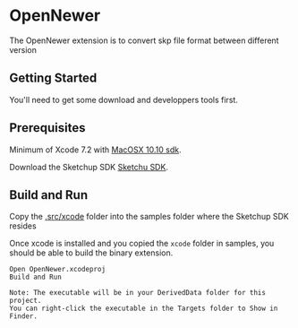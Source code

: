 # OpenNewer

The OpenNewer extension is to convert skp file format between different version

## Getting Started

You'll need to get some download and developpers tools first.

## Prerequisites

Minimum of Xcode 7.2 with [MacOSX 10.10 sdk](https://github.com/phracker/MacOSX-SDKs).

Download the Sketchup SDK [Sketchu SDK](https://extensions.sketchup.com/sketchup-sdk).

## Build and Run

Copy the [.src/xcode](./src/xcode) folder into the samples folder where the Sketchup SDK resides

Once xcode is installed  and you copied the ```xcode``` folder in samples, you should be able to build the binary extension.

```
Open OpenNewer.xcodeproj
Build and Run

Note: The executable will be in your DerivedData folder for this project.
You can right-click the executable in the Targets folder to Show in Finder.
```




